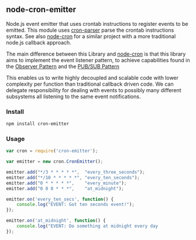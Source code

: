 ## node-cron-emitter

Node.js event emitter that uses crontab instructions to register events 
to be emitted. This module uses [cron-parser](https://github.com/harrisiirak/cron-parser)
parse the crontab instructions syntax. See also 
[node-cron](https://github.com/ncb000gt/node-cron) for a similar project with
a more traditional node.js callback approach.

The main difference between this Library and 
[node-cron](https://github.com/ncb000gt/node-cron) is that this library aims 
to implement the event listener pattern, to achieve capabilities found in the
[Observer Pattern](http://en.wikipedia.org/wiki/Observer_pattern) and the
[PUB/SUB Pattern](http://en.wikipedia.org/wiki/Publish%E2%80%93subscribe_pattern)

This enables us to write highly decoupled and scalable code with
lower complexity per function than traditional callback driven code. We can delegate
responsibility for dealing with events to possibly many different subsystems
all listening to the same event notifications.

### Install
```bash
npm install cron-emitter
```
  
### Usage

```javascript
var cron = require('cron-emitter');

var emitter = new cron.CronEmitter();

emitter.add("*/3 * * * * *",  "every_three_seconds");
emitter.add("*/10 * * * * *", "every_ten_seconds");
emitter.add("0 * * * * *",    "every_minute");
emitter.add("0 0 0 * * *",    "at_midnight");

emitter.on('every_ten_secs', function() {
    console.log("EVENT: Got ten seconds event!");
});

emitter.on('at_midnight', function() {
    console.log("EVENT: Do something at midnight every day
});
```
